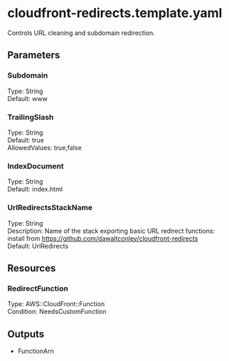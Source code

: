 # cloudfront-redirects.template.yaml

Controls URL cleaning and subdomain redirection.

## Parameters

### Subdomain

Type: String  
Default: www

### TrailingSlash

Type: String  
Default: true  
AllowedValues: true,false

### IndexDocument

Type: String  
Default: index.html

### UrlRedirectsStackName

Type: String  
Description: Name of the stack exporting basic URL redirect functions: install from https://github.com/dawaltconley/cloudfront-redirects  
Default: UrlRedirects

## Resources

### RedirectFunction

Type: AWS::CloudFront::Function  
Condition: NeedsCustomFunction

## Outputs

- FunctionArn
